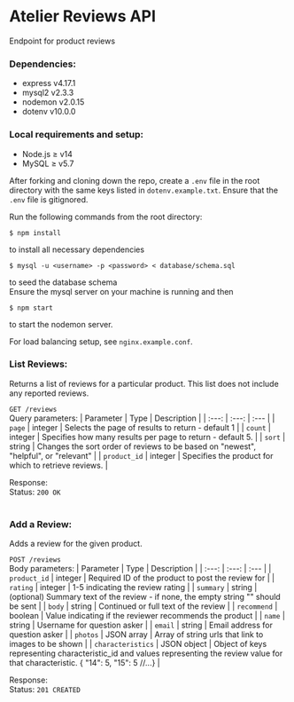# Atelier Reviews API
Endpoint for product reviews

### Dependencies:
- express v4.17.1
- mysql2 v2.3.3
- nodemon v2.0.15
- dotenv v10.0.0

### Local requirements and setup:
- Node.js ≥ v14
- MySQL ≥ v5.7

After forking and cloning down the repo, create a `.env` file in the root directory with the same keys listed in `dotenv.example.txt`. Ensure that the `.env` file is gitignored. <br />

Run the following commands from the root directory:
```shell
$ npm install
```
to install all necessary dependencies
```shell
$ mysql -u <username> -p <password> < database/schema.sql
```
to seed the database schema <br />
Ensure the mysql server on your machine is running and then
```shell
$ npm start
```
to start the nodemon server. <br />

For load balancing setup, see `nginx.example.conf`. <br />


### List Reviews:
Returns a list of reviews for a particular product. This list does not include any reported reviews.

`GET /reviews` <br />
Query parameters:
| Parameter | Type | Description |
| :---: | :---: | :--- |
| `page` | integer | Selects the page of results to return - default 1 |
| `count`	| integer	| Specifies how many results per page to return - default 5. |
| `sort` | string | Changes the sort order of reviews to be based on "newest", "helpful", or "relevant" |
| `product_id` | integer | Specifies the product for which to retrieve reviews. |

Response: <br />
Status: `200 OK`
<br />
<br />

### Add a Review:
Adds a review for the given product.

`POST /reviews` <br />
Body parameters:
| Parameter | Type | Description |
| :---: | :---: | :--- |
| `product_id` | integer | Required ID of the product to post the review for |
| `rating` | integer | 1-5 indicating the review rating |
| `summary` | string | (optional) Summary text of the review - if none, the empty string "" should be sent |
| `body` | string | Continued or full text of the review |
| `recommend` | boolean | Value indicating if the reviewer recommends the product |
| `name` | string | Username for question asker |
| `email` | string | Email address for question asker |
| `photos` | JSON array | Array of string urls that link to images to be shown |
| `characteristics` | JSON object | Object of keys representing characteristic_id and values representing the review value for that characteristic. { "14": 5, "15": 5 //...} |

Response: <br />
Status: `201 CREATED`
